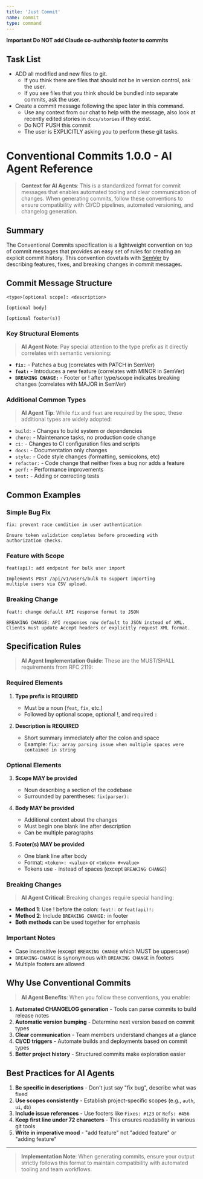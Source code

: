 ```yaml
---
title: 'Just Commit'
name: commit
type: command
---
```


**Important Do NOT add Claude co-authorship footer to commits**


## Task List ##
- ADD all modified and new files to git. 
    - If you think there are files that should not be in version control, ask the user.  
    - If you see files that you think should be bundled into separate commits, ask the user.
- Create a commit message following the spec later in this command.
    - Use any context from our chat to help with the message, also look at recently edited stories in `docs/stories` if they exist.
    - Do NOT PUSH this commit
    - The user is EXPLICITLY asking you to perform these git tasks.



# Conventional Commits 1.0.0 - AI Agent Reference

> **Context for AI Agents**: This is a standardized format for commit messages that enables automated tooling and clear communication of changes. When generating commits, follow these conventions to ensure compatibility with CI/CD pipelines, automated versioning, and changelog generation.

## Summary

The Conventional Commits specification is a lightweight convention on top of commit messages that provides an easy set of rules for creating an explicit commit history. This convention dovetails with [SemVer](http://semver.org) by describing features, fixes, and breaking changes in commit messages.

## Commit Message Structure

```
<type>[optional scope]: <description>

[optional body]

[optional footer(s)]
```

### Key Structural Elements

> **AI Agent Note**: Pay special attention to the type prefix as it directly correlates with semantic versioning:

- **`fix:`** - Patches a bug (correlates with PATCH in SemVer)
- **`feat:`** - Introduces a new feature (correlates with MINOR in SemVer)
- **`BREAKING CHANGE:`** - Footer or ! after type/scope indicates breaking changes (correlates with MAJOR in SemVer)

### Additional Common Types

> **AI Agent Tip**: While `fix` and `feat` are required by the spec, these additional types are widely adopted:

- `build:` - Changes to build system or dependencies
- `chore:` - Maintenance tasks, no production code change
- `ci:` - Changes to CI configuration files and scripts
- `docs:` - Documentation only changes
- `style:` - Code style changes (formatting, semicolons, etc)
- `refactor:` - Code change that neither fixes a bug nor adds a feature
- `perf:` - Performance improvements
- `test:` - Adding or correcting tests

## Common Examples

### Simple Bug Fix
```
fix: prevent race condition in user authentication

Ensure token validation completes before proceeding with
authorization checks.
```

### Feature with Scope
```
feat(api): add endpoint for bulk user import

Implements POST /api/v1/users/bulk to support importing
multiple users via CSV upload.
```

### Breaking Change
```
feat!: change default API response format to JSON

BREAKING CHANGE: API responses now default to JSON instead of XML.
Clients must update Accept headers or explicitly request XML format.
```

## Specification Rules

> **AI Agent Implementation Guide**: These are the MUST/SHALL requirements from RFC 2119:

### Required Elements

1. **Type prefix is REQUIRED**
   - Must be a noun (`feat`, `fix`, etc.)
   - Followed by optional scope, optional !, and required `: `

2. **Description is REQUIRED**
   - Short summary immediately after the colon and space
   - Example: `fix: array parsing issue when multiple spaces were contained in string`

### Optional Elements

3. **Scope MAY be provided**
   - Noun describing a section of the codebase
   - Surrounded by parentheses: `fix(parser):`

4. **Body MAY be provided**
   - Additional context about the changes
   - Must begin one blank line after description
   - Can be multiple paragraphs

5. **Footer(s) MAY be provided**
   - One blank line after body
   - Format: `<token>: <value>` or `<token> #<value>`
   - Tokens use `-` instead of spaces (except `BREAKING CHANGE`)

### Breaking Changes

> **AI Agent Critical**: Breaking changes require special handling:

- **Method 1**: Use ! before the colon: `feat!:` or `feat(api)!:`
- **Method 2**: Include `BREAKING CHANGE:` in footer
- **Both methods** can be used together for emphasis

### Important Notes

- Case insensitive (except `BREAKING CHANGE` which MUST be uppercase)
- `BREAKING-CHANGE` is synonymous with `BREAKING CHANGE` in footers
- Multiple footers are allowed

## Why Use Conventional Commits

> **AI Agent Benefits**: When you follow these conventions, you enable:

1. **Automated CHANGELOG generation** - Tools can parse commits to build release notes
2. **Automatic version bumping** - Determine next version based on commit types
3. **Clear communication** - Team members understand changes at a glance
4. **CI/CD triggers** - Automate builds and deployments based on commit types
5. **Better project history** - Structured commits make exploration easier

## Best Practices for AI Agents

1. **Be specific in descriptions** - Don't just say "fix bug", describe what was fixed
2. **Use scopes consistently** - Establish project-specific scopes (e.g., `auth`, `ui`, `db`)
3. **Include issue references** - Use footers like `Fixes: #123` or `Refs: #456`
4. **Keep first line under 72 characters** - This ensures readability in various git tools
5. **Write in imperative mood** - "add feature" not "added feature" or "adding feature"

---

> **Implementation Note**: When generating commits, ensure your output strictly follows this format to maintain compatibility with automated tooling and team workflows.
